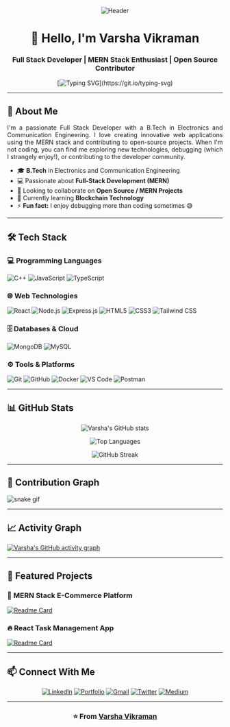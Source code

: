 <!-- Header Section -->
<div align="center">
  
![Header](https://github.com/VarshaVikraman/VarshaVikraman/blob/main/assets/banner.png?raw=true)

# 👋 Hello, I'm Varsha Vikraman

### Full Stack Developer | MERN Stack Enthusiast | Open Source Contributor

[![Typing SVG](https://readme-typing-svg.herokuapp.com?font=Fira+Code&weight=600&size=26&duration=4000&pause=1000&color=F70000&center=true&vCenter=true&width=600&lines=Full+Stack+Developer;MERN+Stack+Specialist;Open+Source+Enthusiast;Always+Learning+New+Things!)](https://git.io/typing-svg)

</div>

---

## 🚀 About Me

<p align="justify">
I'm a passionate Full Stack Developer with a B.Tech in Electronics and Communication Engineering. I love creating innovative web applications using the MERN stack and contributing to open-source projects. When I'm not coding, you can find me exploring new technologies, debugging (which I strangely enjoy!), or contributing to the developer community.
</p>

- 🎓 **B.Tech** in Electronics and Communication Engineering
- 💻 Passionate about **Full-Stack Development (MERN)**
- 👯 Looking to collaborate on **Open Source / MERN Projects**
- 🌱 Currently learning **Blockchain Technology**
- ⚡ **Fun fact:** I enjoy debugging more than coding sometimes 😅

---

## 🛠️ Tech Stack

### 💻 Programming Languages
![C++](https://img.shields.io/badge/C++-00599C?style=for-the-badge&logo=c%2B%2B&logoColor=white)
![JavaScript](https://img.shields.io/badge/JavaScript-F7DF1E?style=for-the-badge&logo=javascript&logoColor=black)
![TypeScript](https://img.shields.io/badge/TypeScript-007ACC?style=for-the-badge&logo=typescript&logoColor=white)

### 🌐 Web Technologies
![React](https://img.shields.io/badge/React-20232A?style=for-the-badge&logo=react&logoColor=61DAFB)
![Node.js](https://img.shields.io/badge/Node.js-339933?style=for-the-badge&logo=nodedotjs&logoColor=white)
![Express.js](https://img.shields.io/badge/Express.js-000000?style=for-the-badge&logo=express&logoColor=white)
![HTML5](https://img.shields.io/badge/HTML5-E34F26?style=for-the-badge&logo=html5&logoColor=white)
![CSS3](https://img.shields.io/badge/CSS3-1572B6?style=for-the-badge&logo=css3&logoColor=white)
![Tailwind CSS](https://img.shields.io/badge/Tailwind_CSS-38B2AC?style=for-the-badge&logo=tailwind-css&logoColor=white)

### 🗄️ Databases & Cloud
![MongoDB](https://img.shields.io/badge/MongoDB-4EA94B?style=for-the-badge&logo=mongodb&logoColor=white)
![MySQL](https://img.shields.io/badge/MySQL-005C84?style=for-the-badge&logo=mysql&logoColor=white)

### ⚙️ Tools & Platforms
![Git](https://img.shields.io/badge/Git-F05032?style=for-the-badge&logo=git&logoColor=white)
![GitHub](https://img.shields.io/badge/GitHub-100000?style=for-the-badge&logo=github&logoColor=white)
![Docker](https://img.shields.io/badge/Docker-2CA5E0?style=for-the-badge&logo=docker&logoColor=white)
![VS Code](https://img.shields.io/badge/VS_Code-0078D4?style=for-the-badge&logo=visual%20studio%20code&logoColor=white)
![Postman](https://img.shields.io/badge/Postman-FF6C37?style=for-the-badge&logo=Postman&logoColor=white)

---

## 📊 GitHub Stats

<div align="center">
  
![Varsha's GitHub stats](https://github-readme-stats.vercel.app/api?username=VarshaVikraman&show_icons=true&theme=radical&hide_border=true&count_private=true)
  
![Top Languages](https://github-readme-stats.vercel.app/api/top-langs/?username=VarshaVikraman&layout=compact&theme=radical&hide_border=true&langs_count=8)
  
![GitHub Streak](https://github-readme-streak-stats.herokuapp.com/?user=VarshaVikraman&theme=radical&hide_border=true&fire=F70000)
  
</div>

---

## 🐍 Contribution Graph

![snake gif](https://github.com/VarshaVikraman/VarshaVikraman/blob/output/github-contribution-grid-snake.svg)

---

## 📈 Activity Graph

[![Varsha's GitHub activity graph](https://activity-graph.herokuapp.com/graph?username=VarshaVikraman&theme=react-dark&hide_border=true&area=true)](https://github.com/ashutosh00710/github-readme-activity-graph)

---

## 🌟 Featured Projects

### 🚀 MERN Stack E-Commerce Platform
[![Readme Card](https://github-readme-stats.vercel.app/api/pin/?username=VarshaVikraman&repo=mern-ecommerce&theme=radical)](https://github.com/VarshaVikraman/mern-ecommerce)

### 🔥 React Task Management App
[![Readme Card](https://github-readme-stats.vercel.app/api/pin/?username=VarshaVikraman&repo=react-task-manager&theme=radical)](https://github.com/VarshaVikraman/react-task-manager)

---

## 📫 Connect With Me

<div align="center">
  
[![LinkedIn](https://img.shields.io/badge/LinkedIn-0A66C2?style=for-the-badge&logo=linkedin&logoColor=white)](https://linkedin.com/in/varsha-vikraman)
[![Portfolio](https://img.shields.io/badge/Portfolio-000000?style=for-the-badge&logo=vercel&logoColor=white)](https://varshavikraman.vercel.app)
[![Gmail](https://img.shields.io/badge/Email-D14836?style=for-the-badge&logo=gmail&logoColor=white)](mailto:varsha.vikraman@gmail.com)
[![Twitter](https://img.shields.io/badge/Twitter-1DA1F2?style=for-the-badge&logo=twitter&logoColor=white)](https://twitter.com/VarshaVikraman)
[![Medium](https://img.shields.io/badge/Medium-12100E?style=for-the-badge&logo=medium&logoColor=white)](https://medium.com/@varshavikraman)

</div>

---

<div align="center">
  
### ⭐️ From [Varsha Vikraman](https://github.com/VarshaVikraman)

</div>
